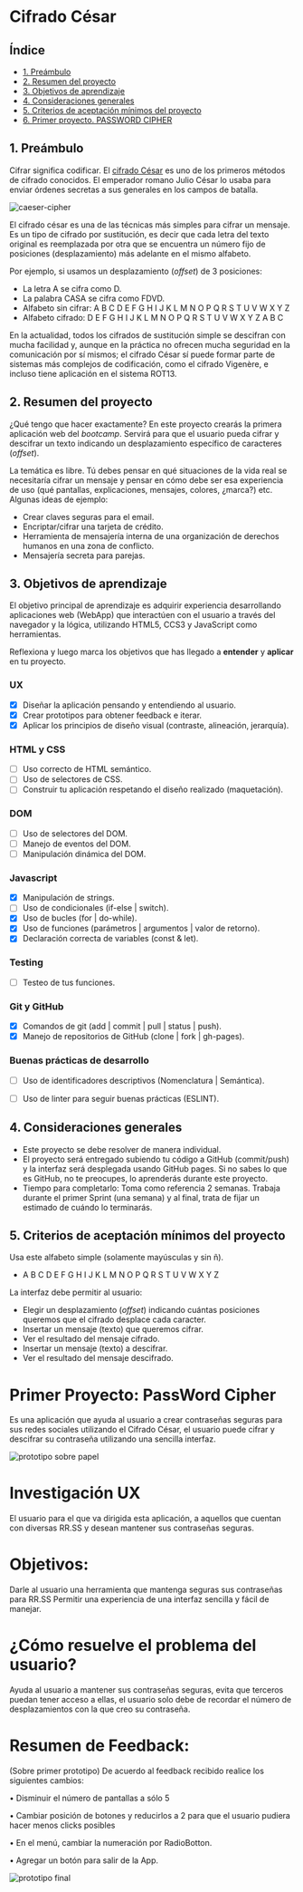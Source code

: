 # Cifrado César

## Índice

* [1. Preámbulo](#1-preámbulo)
* [2. Resumen del proyecto](#2-resumen-del-proyecto)
* [3. Objetivos de aprendizaje](#3-objetivos-de-aprendizaje)
* [4. Consideraciones generales](#4-consideraciones-generales)
* [5. Criterios de aceptación mínimos del proyecto](#5-criterios-de-aceptación-mínimos-del-proyecto)
* [6. Primer proyecto. PASSWORD CIPHER](#6-primer-proyecto-password-cipher)

## 1. Preámbulo

Cifrar significa codificar. El [cifrado César](https://en.wikipedia.org/wiki/Caesar_cipher)
es uno de los primeros métodos de cifrado conocidos. El emperador romano Julio
César lo usaba para enviar órdenes secretas a sus generales en los campos de
batalla.

![caeser-cipher](https://upload.wikimedia.org/wikipedia/commons/thumb/2/2b/Caesar3.svg/2000px-Caesar3.svg.png)

El cifrado césar es una de las técnicas más simples para cifrar un mensaje. Es
un tipo de cifrado por sustitución, es decir que cada letra del texto original
es reemplazada por otra que se encuentra un número fijo de posiciones
(desplazamiento) más adelante en el mismo alfabeto.

Por ejemplo, si usamos un desplazamiento (_offset_) de 3 posiciones:

* La letra A se cifra como D.
* La palabra CASA se cifra como FDVD.
* Alfabeto sin cifrar: A B C D E F G H I J K L M N O P Q R S T U V W X Y Z
* Alfabeto cifrado: D E F G H I J K L M N O P Q R S T U V W X Y Z A B C

En la actualidad, todos los cifrados de sustitución simple se descifran con
mucha facilidad y, aunque en la práctica no ofrecen mucha seguridad en la
comunicación por sí mismos; el cifrado César sí puede formar parte de sistemas
más complejos de codificación, como el cifrado Vigenère, e incluso tiene
aplicación en el sistema ROT13.

## 2. Resumen del proyecto

¿Qué tengo que hacer exactamente? En este proyecto crearás la primera aplicación
web del _bootcamp_. Servirá para que el usuario pueda cifrar y descifrar un
texto indicando un desplazamiento específico de caracteres (_offset_).

La temática es libre. Tú debes pensar en qué situaciones de la vida real se
necesitaría cifrar un mensaje y pensar en cómo debe ser esa experiencia de uso
(qué pantallas, explicaciones, mensajes, colores, ¿marca?) etc. Algunas ideas de
ejemplo:

* Crear claves seguras para el email.
* Encriptar/cifrar una tarjeta de crédito.
* Herramienta de mensajería interna de una organización de derechos humanos en
  una zona de conflicto.
* Mensajería secreta para parejas.

## 3. Objetivos de aprendizaje

El objetivo principal de aprendizaje es adquirir experiencia desarrollando
aplicaciones web (WebApp) que interactúen con el usuario a través del navegador
y la lógica, utilizando HTML5, CCS3 y JavaScript como herramientas.

Reflexiona y luego marca los objetivos que has llegado a **entender** y **aplicar** en tu proyecto.

### UX

- [X] Diseñar la aplicación pensando y entendiendo al usuario.
- [X] Crear prototipos para obtener feedback e iterar.
- [X] Aplicar los principios de diseño visual (contraste, alineación, jerarquía).

### HTML y CSS

- [ ] Uso correcto de HTML semántico.
- [ ] Uso de selectores de CSS.
- [ ] Construir tu aplicación respetando el diseño realizado (maquetación).

### DOM

- [ ] Uso de selectores del DOM.
- [ ] Manejo de eventos del DOM.
- [ ] Manipulación dinámica del DOM.

### Javascript

- [X] Manipulación de strings.
- [ ] Uso de condicionales (if-else | switch).
- [X] Uso de bucles (for | do-while).    
- [X] Uso de funciones (parámetros | argumentos | valor de retorno).
- [X] Declaración correcta de variables (const & let).

### Testing
- [ ] Testeo de tus funciones.

### Git y GitHub
- [X] Comandos de git (add | commit | pull | status | push).
- [X] Manejo de repositorios de GitHub (clone | fork | gh-pages).

### Buenas prácticas de desarrollo
- [ ] Uso de identificadores descriptivos (Nomenclatura | Semántica).
- [ ] Uso de linter para seguir buenas prácticas (ESLINT).


## 4. Consideraciones generales

* Este proyecto se debe resolver de manera individual.
* El proyecto será entregado subiendo tu código a GitHub (commit/push) y la
  interfaz será desplegada usando GitHub pages. Si no sabes lo que es GitHub, no
  te preocupes, lo aprenderás durante este proyecto.
* Tiempo para completarlo: Toma como referencia 2 semanas. Trabaja durante el
  primer Sprint (una semana) y al final, trata de fijar un estimado de cuándo lo
  terminarás.

## 5. Criterios de aceptación mínimos del proyecto

Usa este alfabeto simple (solamente mayúsculas y sin ñ).

* A B C D E F G H I J K L M N O P Q R S T U V W X Y Z

La interfaz debe permitir al usuario:

* Elegir un desplazamiento (_offset_) indicando cuántas posiciones queremos que
  el cifrado desplace cada caracter.
* Insertar un mensaje (texto) que queremos cifrar.
* Ver el resultado del mensaje cifrado.
* Insertar un mensaje (texto) a descifrar.
* Ver el resultado del mensaje descifrado.



# Primer Proyecto: PassWord Cipher


Es una aplicación que ayuda al usuario a crear contraseñas seguras para sus redes sociales utilizando el Cifrado César, el usuario puede cifrar y descifrar su contraseña utilizando una sencilla interfaz.


	
![prototipo sobre papel](https://github.com/YazTepRod/CDMX009-cipher/blob/master/src/prototipo%20sobre%20papel.jpg)



# Investigación UX

El usuario para el que va dirigida esta aplicación, a aquellos que cuentan con diversas RR.SS y desean mantener sus contraseñas seguras.

# Objetivos:
Darle al usuario una herramienta que mantenga seguras sus contraseñas para RR.SS
Permitir una experiencia de una interfaz sencilla y fácil de manejar.

# ¿Cómo resuelve el problema del usuario?

Ayuda al usuario a mantener sus contraseñas seguras, evita que terceros puedan tener acceso a ellas, el usuario solo debe de recordar el número de desplazamientos con la que creo su contraseña. 


# Resumen de Feedback:

(Sobre primer prototipo)
De acuerdo al feedback recibido realice los siguientes cambios:

•	Disminuir el número de pantallas a sólo 5 

•	Cambiar posición de botones y reducirlos a 2 para que el usuario pudiera hacer menos clicks posibles

•	En el menú, cambiar la numeración por RadioBotton.

•	Agregar un botón para salir de la App.


![prototipo final](https://github.com/YazTepRod/CDMX009-cipher/blob/master/src/prototipo%20final.png)
